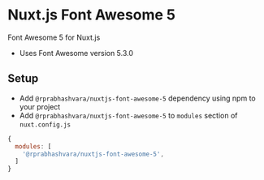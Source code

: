 # Nuxt.js Font Awesome 5
Font Awesome 5 for Nuxt.js

* Uses Font Awesome version 5.3.0

## Setup
- Add `@rprabhashvara/nuxtjs-font-awesome-5` dependency using npm to your project
- Add `@rprabhashvara/nuxtjs-font-awesome-5` to `modules` section of `nuxt.config.js`
```js
{
  modules: [
    '@rprabhashvara/nuxtjs-font-awesome-5',
  ]
}
````